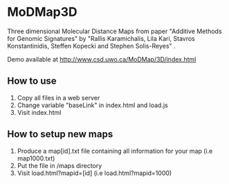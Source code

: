 # MoDMap3D
Three dimensional Molecular Distance Maps from paper "Additive Methods for Genomic Signatures" by "Rallis Karamichalis, Lila Kari, Stavros Konstantinidis, Steffen Kopecki and Stephen Solis-Reyes" .

Demo available at <a href="http://www.csd.uwo.ca/MoDMap/3D/index.html" target="_blank">http://www.csd.uwo.ca/MoDMap/3D/index.html</a> 

## How to use

<ol>
<li>Copy all files in a web server</li>
<li>Change variable "baseLink" in index.html and load.js</li>
<li>Visit index.html</li>
</ol>

## How to setup new maps

<ol>
<li>Produce a map[id].txt file containing all information for your map (i.e map1000.txt)</li>
<li>Put the file in /maps directory</li>
<li>Visit load.html?mapid=[id]  (i.e load.html?mapid=1000) </li>
</ol>

